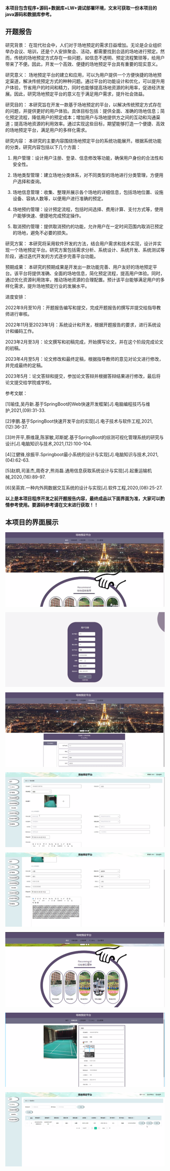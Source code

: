 ****本项目包含程序+源码+数据库+LW+调试部署环境，文末可获取一份本项目的java源码和数据库参考。****

## ******开题报告******

研究背景：
在现代社会中，人们对于场地预定的需求日益增加。无论是企业组织举办会议、培训，还是个人安排聚会、活动，都需要找到合适的场地进行预定。然而，传统的场地预定方式存在一些问题，如信息不透明、预定流程繁琐等，给用户带来了不便。因此，开发一个高效、便捷的场地预定平台具有重要的现实意义。

研究意义：
场地预定平台的建立和应用，可以为用户提供一个方便快捷的场地预定渠道，解决传统预定方式的种种问题。通过平台的功能设计和优化，可以提升用户体验，节省用户的时间和精力，同时也能够提高场地资源的利用率，促进经济发展。因此，研究场地预定平台的意义在于满足用户需求，提升社会效益。

研究目的：
本研究旨在开发一款基于场地预定的平台，以解决传统预定方式存在的问题，并提供更好的用户体验。具体目标包括：提供全面、准确的场地信息；简化预定流程，降低用户的预定成本；增加用户与场地提供方之间的互动和沟通渠道；提高场地资源的利用效率。通过实现这些目标，期望能够打造一个便捷、高效的场地预定平台，满足用户的多样化需求。

研究内容： 本研究的主要内容围绕场地预定平台的系统功能展开。根据系统功能的分类，研究内容包括以下几个方面：

  1. 用户管理：设计用户注册、登录、信息修改等功能，确保用户身份的合法性和安全性。

  2. 场地类型管理：建立场地分类体系，对不同类型的场地进行分类管理，方便用户选择和查询。

  3. 场地信息管理：收集、整理并展示各个场地的详细信息，包括场地位置、设施设备、容纳人数等，以便用户进行准确的预定。

  4. 场地预约管理：设计预定流程，包括时间选择、费用计算、支付方式等，使用户能够快速、便捷地完成预定操作。

  5. 取消预约管理：提供取消预约的功能，允许用户在一定时间范围内取消已预定的场地，避免不必要的损失。

研究方案：
本研究将采用软件开发的方法，结合用户需求和技术实现，设计并实现一个场地预定平台。研究方案包括需求分析、系统设计、系统开发、系统测试等阶段，通过迭代开发的方式逐步完善平台功能。

预期成果：
本研究的预期成果是开发出一款功能完善、用户友好的场地预定平台。该平台将提供准确、全面的场地信息，简化预定流程，提高用户体验。同时，通过优化资源利用效率，推动场地资源的合理配置。预计该平台能够满足用户的多样化需求，提升场地预定行业的发展水平。

进度安排：

2022年9月至10月：开题报告编写和提交，完成开题报告的撰写并提交给指导教师进行审核。

2022年11月至2023年1月：系统设计和开发，根据开题报告的要求，进行系统设计和编码工作。

2023年2月至3月：论文撰写和初稿完成，开始撰写论文，并在这个阶段完成论文的初稿。

2023年4月至5月：论文修改和最终定稿，根据指导教师的意见对论文进行修改，并完成最终的定稿。

2023年5月：论文答辩和提交，参加论文答辩并根据答辩结果进行修改，最后将论文提交给学院或学校。

参考文献：

[1]喻佳,吴丹新.基于SpringBoot的Web快速开发框架[J].电脑编程技巧与维护,2021,(09):31-33.

[2]李鹏.基于SpringBoot快速开发平台的实现[J].电子技术与软件工程,2021,(12):36-37.

[3]叶开平,蔡维晟,陈家敏,邓斯妮.基于SpringBoot的综测可视化管理系统的研究与设计[J].电脑知识与技术,2021,(12):100-104.

[4]江健锋,徐振平.Springboot最小系统的设计与实现[J].电脑知识与技术,2021,(04):62-63.

[5]赵炯,司圣杰,周奇才,熊肖磊.通用信息获取系统设计与实现[J].起重运输机械,2020,(16):89-97.

[6]吴英宾.一种内外网数据交互系统的设计与实现[J].软件工程,2020,(08):25-27.

****以上是本项目程序开发之前开题报告内容，最终成品以下面界面为准，大家可以酌情参考使用。要源码参考请在文末进行获取！！****

## ******本项目的界面展示******

![](./res/074902fe35274c05bf48caeab63cb91c.png)

![](./res/4b6dad9ab34a49558903adbc845d088e.png)

![](./res/6ba0a72ef8b74c449322072a07d5f484.png)

![](./res/0365ac0f29b5446c94ac499d9a8daaeb.png)

![](./res/bf5ffba378c24cf4a882aedc478eea56.png)

![](./res/35b94da67d0a4fd0ba9eec7632953905.png)

![](./res/ab262274fbca424dbe37680026f35a18.png)

![](./res/3e06937abc6e4654a081a2141a073e6e.png)

